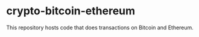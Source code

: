 # crypto-bitcoin-ethereum
This repository hosts code that does transactions on Bitcoin and Ethereum.
